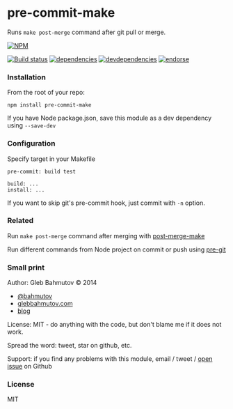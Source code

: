# pre-commit-make

Runs `make post-merge` command after git pull or merge.

[![NPM][pre-commit-make-icon]][pre-commit-make-url]

[![Build status][pre-commit-make-ci-image]][pre-commit-make-ci-url]
[![dependencies][pre-commit-make-dependencies-image]][pre-commit-make-dependencies-url]
[![devdependencies][pre-commit-make-devdependencies-image]][pre-commit-make-devdependencies-url]
[![endorse][endorse-image]][endorse-url]

### Installation

From the root of your repo:

```
npm install pre-commit-make
```

If you have Node package.json, save this module as a dev dependency using `--save-dev`

### Configuration

Specify target in your Makefile

```
pre-commit: build test

build: ...
install: ...
```

If you want to skip git's pre-commit hook, just commit with `-n` option.

### Related

Run `make post-merge` command after merging with
[post-merge-make](https://github.com/bahmutov/post-merge-make)

Run different commands from Node project on commit or push using
[pre-git](https://github.com/bahmutov/pre-git)

### Small print

Author: Gleb Bahmutov &copy; 2014

* [@bahmutov](https://twitter.com/bahmutov)
* [glebbahmutov.com](http://glebbahmutov.com)
* [blog](http://bahmutov.calepin.co/)

License: MIT - do anything with the code, but don't blame me if it does not work.

Spread the word: tweet, star on github, etc.

Support: if you find any problems with this module, email / tweet /
[open issue](https://github.com/bahmutov/pre-commit-make/issues?state=open) on Github

### License

MIT

[pre-commit-make-icon]: https://nodei.co/npm/pre-commit-make.png?downloads=true
[pre-commit-make-url]: https://npmjs.org/package/pre-commit-make
[pre-commit-make-ci-image]: https://travis-ci.org/bahmutov/pre-commit-make.png?branch=master
[pre-commit-make-ci-url]: https://travis-ci.org/bahmutov/pre-commit-make
[pre-commit-make-dependencies-image]: https://david-dm.org/bahmutov/pre-commit-make.png
[pre-commit-make-dependencies-url]: https://david-dm.org/bahmutov/pre-commit-make
[pre-commit-make-devdependencies-image]: https://david-dm.org/bahmutov/pre-commit-make/dev-status.png
[pre-commit-make-devdependencies-url]: https://david-dm.org/bahmutov/pre-commit-make#info=devDependencies
[endorse-image]: https://api.coderwall.com/bahmutov/endorsecount.png
[endorse-url]: https://coderwall.com/bahmutov
